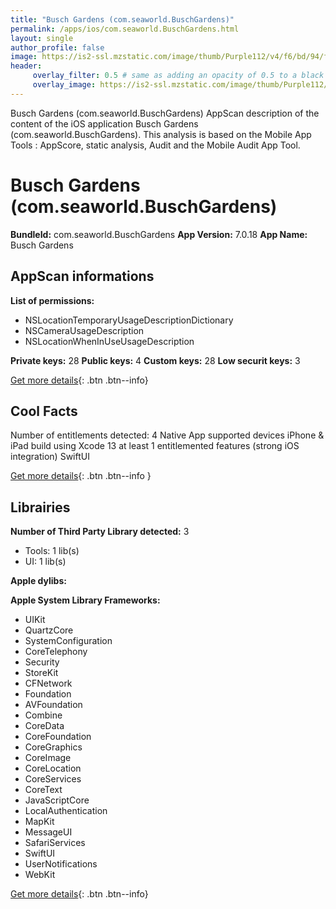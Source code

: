 ```yaml
---
title: "Busch Gardens (com.seaworld.BuschGardens)"
permalink: /apps/ios/com.seaworld.BuschGardens.html
layout: single
author_profile: false
image: https://is2-ssl.mzstatic.com/image/thumb/Purple112/v4/f6/bd/94/f6bd94f8-45c5-619f-cfa9-1bda6c77a10b/AppIcon-0-1x_U007emarketing-0-7-0-85-220.png/512x512bb.jpg
header: 
     overlay_filter: 0.5 # same as adding an opacity of 0.5 to a black background
     overlay_image: https://is2-ssl.mzstatic.com/image/thumb/Purple112/v4/f6/bd/94/f6bd94f8-45c5-619f-cfa9-1bda6c77a10b/AppIcon-0-1x_U007emarketing-0-7-0-85-220.png/512x512bb.jpg
---
```

Busch Gardens (com.seaworld.BuschGardens) AppScan description of the content of the iOS application Busch Gardens (com.seaworld.BuschGardens). This analysis is based on the Mobile App Tools : AppScore, static analysis, Audit and the Mobile Audit App Tool.

# Busch Gardens (com.seaworld.BuschGardens)

**BundleId:** com.seaworld.BuschGardens
**App Version:** 7.0.18
**App Name:** Busch Gardens


## AppScan informations 

**List of permissions:** 
- NSLocationTemporaryUsageDescriptionDictionary
- NSCameraUsageDescription
- NSLocationWhenInUseUsageDescription
  
  
**Private keys:** 28
**Public keys:** 4
**Custom keys:** 28
**Low securit keys:** 3
  
[Get more details](/pricing.html){: .btn .btn--info}

## Cool Facts

Number of entitlements detected: 4
Native App
supported devices iPhone & iPad
build using Xcode 13
at least 1 entitlemented features (strong iOS integration)
SwiftUI
  
[Get more details](/pricing.html){: .btn .btn--info }

## Librairies 
**Number of Third Party Library detected:** 3
- Tools: 1 lib(s)
- UI: 1 lib(s)


**Apple dylibs:**


**Apple System Library Frameworks:**
- UIKit
- QuartzCore
- SystemConfiguration
- CoreTelephony
- Security
- StoreKit
- CFNetwork
- Foundation
- AVFoundation
- Combine
- CoreData
- CoreFoundation
- CoreGraphics
- CoreImage
- CoreLocation
- CoreServices
- CoreText
- JavaScriptCore
- LocalAuthentication
- MapKit
- MessageUI
- SafariServices
- SwiftUI
- UserNotifications
- WebKit


  
[Get more details](/pricing.html){: .btn .btn--info}

